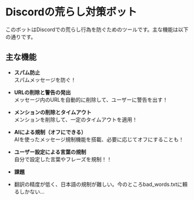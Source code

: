# Discordの荒らし対策ボット

このボットはDiscordでの荒らし行為を防ぐためのツールです。主な機能は以下の通りです。

## 主な機能

- **スパム防止**  
  スパムメッセージを防ぐ！

- **URLの削除と警告の発出**  
  メッセージ内のURLを自動的に削除して、ユーザーに警告を出す！

- **メンションの削除とタイムアウト**  
  メンションを削除して、一定のタイムアウトを適用！

- **AIによる規制（オフにできる）**  
  AIを使ったメッセージ規制機能を搭載、必要に応じてオフにすることも！

- **ユーザー設定による言葉の規制**  
  自分で設定した言葉やフレーズを規制！！

- **課題**
- 翻訳の精度が低く、日本語の規制が難しい。今のところbad_words.txtに頼るしかない...  
